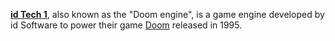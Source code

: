 [**id Tech 1**](https://en.wikipedia.org/wiki/Doom_engine), also known as the "Doom engine", is a game engine developed by id Software to power their game [Doom](https://steamdb.info/app/2280/) released in 1995.